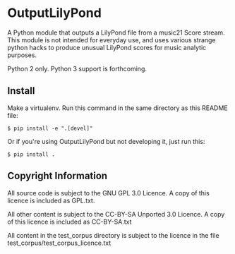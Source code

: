 OutputLilyPond
==============

A Python module that outputs a LilyPond file from a music21 Score stream. This module is not
intended for everyday use, and uses various strange python hacks to produce unusual LilyPond
scores for music analytic purposes.

Python 2 only. Python 3 support is forthcoming.


Install
-------

Make a virtualenv. Run this command in the same directory as this README file:

    $ pip install -e ".[devel]"

Or if you're using OutputLilyPond but not developing it, just run this:

    $ pip install .


Copyright Information
---------------------

All source code is subject to the GNU GPL 3.0 Licence. A copy of this licence is included as GPL.txt.

All other content is subject to the CC-BY-SA Unported 3.0 Licence. A copy of this licence is
included as CC-BY-SA.txt

All content in the test_corpus directory is subject to the licence in the file
test_corpus/test_corpus_licence.txt
